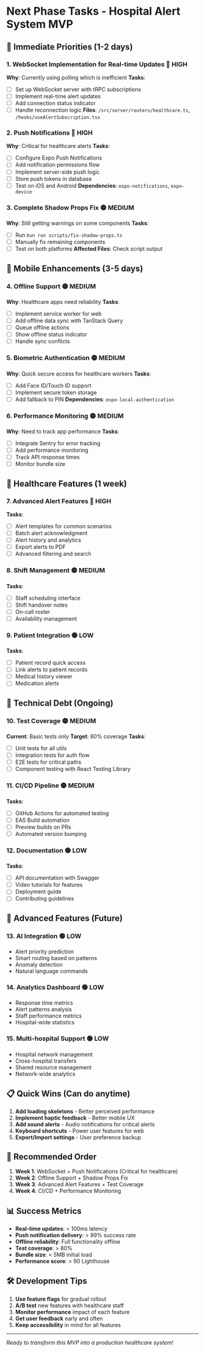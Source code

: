 # Next Phase Tasks - Hospital Alert System MVP

## 🎯 Immediate Priorities (1-2 days)

### 1. **WebSocket Implementation for Real-time Updates** 🔴 HIGH
**Why**: Currently using polling which is inefficient
**Tasks**:
- [ ] Set up WebSocket server with tRPC subscriptions
- [ ] Implement real-time alert updates
- [ ] Add connection status indicator
- [ ] Handle reconnection logic
**Files**: `/src/server/routers/healthcare.ts`, `/hooks/useAlertSubscription.tsx`

### 2. **Push Notifications** 🔴 HIGH
**Why**: Critical for healthcare alerts
**Tasks**:
- [ ] Configure Expo Push Notifications
- [ ] Add notification permissions flow
- [ ] Implement server-side push logic
- [ ] Store push tokens in database
- [ ] Test on iOS and Android
**Dependencies**: `expo-notifications`, `expo-device`

### 3. **Complete Shadow Props Fix** 🟡 MEDIUM
**Why**: Still getting warnings on some components
**Tasks**:
- [ ] Run `bun run scripts/fix-shadow-props.ts`
- [ ] Manually fix remaining components
- [ ] Test on both platforms
**Affected Files**: Check script output

## 📱 Mobile Enhancements (3-5 days)

### 4. **Offline Support** 🟡 MEDIUM
**Why**: Healthcare apps need reliability
**Tasks**:
- [ ] Implement service worker for web
- [ ] Add offline data sync with TanStack Query
- [ ] Queue offline actions
- [ ] Show offline status indicator
- [ ] Handle sync conflicts

### 5. **Biometric Authentication** 🟡 MEDIUM
**Why**: Quick secure access for healthcare workers
**Tasks**:
- [ ] Add Face ID/Touch ID support
- [ ] Implement secure token storage
- [ ] Add fallback to PIN
**Dependencies**: `expo-local-authentication`

### 6. **Performance Monitoring** 🟡 MEDIUM
**Why**: Need to track app performance
**Tasks**:
- [ ] Integrate Sentry for error tracking
- [ ] Add performance monitoring
- [ ] Track API response times
- [ ] Monitor bundle size

## 🏥 Healthcare Features (1 week)

### 7. **Advanced Alert Features** 🔴 HIGH
**Tasks**:
- [ ] Alert templates for common scenarios
- [ ] Batch alert acknowledgment
- [ ] Alert history and analytics
- [ ] Export alerts to PDF
- [ ] Advanced filtering and search

### 8. **Shift Management** 🟡 MEDIUM
**Tasks**:
- [ ] Staff scheduling interface
- [ ] Shift handover notes
- [ ] On-call roster
- [ ] Availability management

### 9. **Patient Integration** 🟢 LOW
**Tasks**:
- [ ] Patient record quick access
- [ ] Link alerts to patient records
- [ ] Medical history viewer
- [ ] Medication alerts

## 🔧 Technical Debt (Ongoing)

### 10. **Test Coverage** 🟡 MEDIUM
**Current**: Basic tests only
**Target**: 80% coverage
**Tasks**:
- [ ] Unit tests for all utils
- [ ] Integration tests for auth flow
- [ ] E2E tests for critical paths
- [ ] Component testing with React Testing Library

### 11. **CI/CD Pipeline** 🟡 MEDIUM
**Tasks**:
- [ ] GitHub Actions for automated testing
- [ ] EAS Build automation
- [ ] Preview builds on PRs
- [ ] Automated version bumping

### 12. **Documentation** 🟢 LOW
**Tasks**:
- [ ] API documentation with Swagger
- [ ] Video tutorials for features
- [ ] Deployment guide
- [ ] Contributing guidelines

## 🚀 Advanced Features (Future)

### 13. **AI Integration** 🟢 LOW
- Alert priority prediction
- Smart routing based on patterns
- Anomaly detection
- Natural language commands

### 14. **Analytics Dashboard** 🟢 LOW
- Response time metrics
- Alert patterns analysis
- Staff performance metrics
- Hospital-wide statistics

### 15. **Multi-hospital Support** 🟢 LOW
- Hospital network management
- Cross-hospital transfers
- Shared resource management
- Network-wide analytics

## 📋 Quick Wins (Can do anytime)

1. **Add loading skeletons** - Better perceived performance
2. **Implement haptic feedback** - Better mobile UX
3. **Add sound alerts** - Audio notifications for critical alerts
4. **Keyboard shortcuts** - Power user features for web
5. **Export/Import settings** - User preference backup

## 🎯 Recommended Order

1. **Week 1**: WebSocket + Push Notifications (Critical for healthcare)
2. **Week 2**: Offline Support + Shadow Props Fix
3. **Week 3**: Advanced Alert Features + Test Coverage
4. **Week 4**: CI/CD + Performance Monitoring

## 📊 Success Metrics

- **Real-time updates**: < 100ms latency
- **Push notification delivery**: > 99% success rate
- **Offline reliability**: Full functionality offline
- **Test coverage**: > 80%
- **Bundle size**: < 5MB initial load
- **Performance score**: > 90 Lighthouse

## 🛠️ Development Tips

1. **Use feature flags** for gradual rollout
2. **A/B test** new features with healthcare staff
3. **Monitor performance** impact of each feature
4. **Get user feedback** early and often
5. **Keep accessibility** in mind for all features

---
*Ready to transform this MVP into a production healthcare system!*